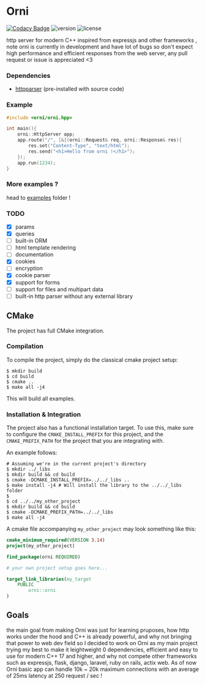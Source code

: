 # Orni

[![Codacy Badge](https://api.codacy.com/project/badge/Grade/2a7358ca0dcc4022a085bc5037cfcea7)](https://app.codacy.com/gh/Dammibruh/orni?utm_source=github.com&utm_medium=referral&utm_content=Dammibruh/orni&utm_campaign=Badge_Grade)
![version](https://img.shields.io/badge/version-v0.1--alpha-red)
![license](https://img.shields.io/badge/license-AGPLv3-blue)

http server for modern C++ inspired from expressjs and other frameworks ,
note orni is currently in development and have lot of bugs so don't expect high performance and efficient responses from the web server, any pull request or issue is appreciated <3
### Dependencies
- [httpparser](https://github.com/nekipelov/httpparser) (pre-installed with source code)

### Example


```cpp
#include <orni/orni.hpp>

int main(){
    orni::HttpServer app;
    app.route("/", [&](orni::Request& req, orni::Response& res){
        res.set("Content-Type", "text/html");
        res.send("<h1>Hello from orni !</h1>");
    });
    app.run(1234);
}
```
### More examples ?
head to [examples](https://github.com/Dammibruh/orni/tree/main/examples) folder ! 

### TODO
- [x] params
- [x] queries
- [ ] built-in ORM
- [ ] html template rendering
- [ ] documentation
- [x] cookies
- [ ] encryption
- [x] cookie parser
- [x] support for forms
- [ ] support for files and multipart data
- [ ] built-in http parser without any external library

## CMake

The project has full CMake integration.

### Compilation

To compile the project, simply do the classical cmake project setup:

```shell
$ mkdir build
$ cd build
$ cmake ..
$ make all -j4 
```

This will build all examples.

### Installation & Integration

The project also has a functional installation target. To use this, make sure
to configure the `CMAKE_INSTALL_PREFIX` for this project, and the `CMAKE_PREFIX_PATH`
for the project that you are integrating with.

An example follows:
```shell
# Assuming we're in the current project's directory
$ mkdir ../_libs
$ mkdir build && cd build
$ cmake -DCMAKE_INSTALL_PREFIX=../../_libs ..
$ make install -j4 # Will install the library to the ../../_libs folder
$
$ cd ../../my_other_project
$ mkdir build && cd build
$ cmake -DCMAKE_PREFIX_PATH=../../_libs
$ make all -j4
```

A cmake file accompanying `my_other_project` may look something like this:
```cmake
cmake_minimum_required(VERSION 3.14)
project(my_other_project)

find_package(orni REQUIRED)

# your own project setup goes here...

target_link_libraries(my_target
    PUBLIC
        orni::orni
)
```

## Goals

the main goal from making Orni was just for learning pruposes, how http works under the hood
and C++ is already powerful, and why not bringing that power to web dev field so I decided
to work on Orni as my main project trying my best to make it leightweight 0 dependencies, 
efficient and easy to use for modern C++ 17 and higher, and why not compete other frameworks
such as expressjs, flask, django, laravel, ruby on rails, actix web. As of now Orni basic app
can handle 10k ~ 20k maximum connections with an average of 25ms latency at 250 request / sec !
